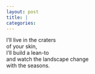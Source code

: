 ```yaml
---
layout: post
title: |
categories: 
---
```


I’ll live in the craters  
of your skin,  
I’ll build a lean-to  
and watch the landscape change  
with the seasons.
